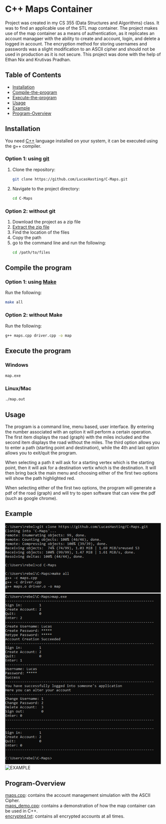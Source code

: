 # C++ Maps Container
Project was created in my CS 355 (Data Structures and Algorithms) class. It was to find an applicable use of the STL map container. The project makes use of the map container as a means of authentication, as it replicates an account managaer with the ability to create and account, login, and delete a logged in account. The encryption method for storing usernames and passwords was a slight modification to an ASCII cipher and should not be used in production as it is not secure. This project was done with the help of Ethan Nix and Krutivas Pradhan.  

## Table of Contents

- [Installation](#installation)
- [Compile-the-program](#compile-the-program)
- [Execute-the-program](#execute-the-program)
- [Usage](#usage)
- [Example](#example)
- [Program-Overview](#program-overview)

## Installation

You need [C++](https://sourceforge.net/projects/mingw/) language installed on your system, it can be executed using the g++ compiler.

### Option 1: using [git](https://git-scm.com/downloads)
1. Clone the repository:

    ```sh
    git clone https://github.com/LucasHasting/C-Maps.git
    ```

2. Navigate to the project directory:

    ```sh
    cd C-Maps
    ```
    
### Option 2: without git
1. Download the project as a zip file
2. [Extract the zip file](https://www.wikihow.com/Unzip-a-File)
3. Find the location of the files
4. Copy the path
5. go to the command line and run the following:
   ```sh
   cd /path/to/files
   ```

## Compile the program

### Option 1: using [Make](https://www.gnu.org/software/make/)
Run the following:
```sh
make all
```

### Option 2: without Make
Run the following:
```sh
g++ maps.cpp driver.cpp -o map
```

## Execute the program

### Windows
```sh
map.exe
```

### Linux/Mac
```sh
./map.out
```

## Usage
The program is a command line, menu based, user interface. By entering the number associated with an option it will perform a certain operation. The first item displays the road (graph) with the miles included and the second item displays the road without the miles. The third option allows you to enter a path (starting point and destination), while the 4th and last option allows you to exit/quit the program.

When selecting a path it will ask for a starting vertex which is the starting point, then it will ask for a destination vertix which is the destination. It will then bring back the main menu and choosing either of the first two options will show the path highlighted red.

When selecting either of the first two options, the program will generate a pdf of the road (graph) and will try to open software that can view the pdf (such as google chrome).

## Example

![EXAMPLE](examples/example1.png)  
![EXAMPLE](examples/example2.png)  
![EXAMPLE](examples/example3.png)  

## Program-Overview
[maps.cpp](): contains the account management simulation with the ASCII Cipher.  
[maps_demo.cpp](): contains a demonstration of how the map container can be used in C++.  
[encrypted.txt](): contains all encrypted accounts at all times.  
